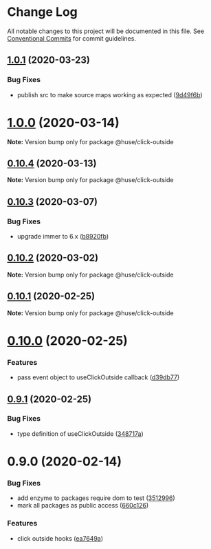 # Change Log

All notable changes to this project will be documented in this file.
See [Conventional Commits](https://conventionalcommits.org) for commit guidelines.

## [1.0.1](https://github.com/ecomfe/react-hooks/compare/@huse/click-outside@0.10.3...@huse/click-outside@1.0.1) (2020-03-23)


### Bug Fixes

* publish src to make source maps working as expected ([9d49f6b](https://github.com/ecomfe/react-hooks/commit/9d49f6b294a445c302f05da958c6e427e7eae669))





# [1.0.0](https://github.com/ecomfe/react-hooks/compare/@huse/click-outside@0.10.3...@huse/click-outside@1.0.0) (2020-03-14)

**Note:** Version bump only for package @huse/click-outside





## [0.10.4](https://github.com/ecomfe/react-hooks/compare/@huse/click-outside@0.10.3...@huse/click-outside@0.10.4) (2020-03-13)

**Note:** Version bump only for package @huse/click-outside





## [0.10.3](https://github.com/ecomfe/react-hooks/compare/@huse/click-outside@0.10.2...@huse/click-outside@0.10.3) (2020-03-07)


### Bug Fixes

* upgrade immer to 6.x ([b8920fb](https://github.com/ecomfe/react-hooks/commit/b8920fb67a14bd111b543efdcd58b67b8277ba46))





## [0.10.2](https://github.com/ecomfe/react-hooks/compare/@huse/click-outside@0.10.1...@huse/click-outside@0.10.2) (2020-03-02)

**Note:** Version bump only for package @huse/click-outside





## [0.10.1](https://github.com/ecomfe/react-hooks/compare/@huse/click-outside@0.10.0...@huse/click-outside@0.10.1) (2020-02-25)

**Note:** Version bump only for package @huse/click-outside





# [0.10.0](https://github.com/ecomfe/react-hooks/compare/@huse/click-outside@0.9.1...@huse/click-outside@0.10.0) (2020-02-25)


### Features

* pass event object to useClickOutside callback ([d39db77](https://github.com/ecomfe/react-hooks/commit/d39db770dd4d831c54c8526e5e0b92d7a12344ea))





## [0.9.1](https://github.com/ecomfe/react-hooks/compare/@huse/click-outside@0.9.0...@huse/click-outside@0.9.1) (2020-02-25)


### Bug Fixes

* type definition of useClickOutside ([348717a](https://github.com/ecomfe/react-hooks/commit/348717af1cec1da73d36445b3b56d0892da1bc41))





# 0.9.0 (2020-02-14)


### Bug Fixes

* add enzyme to packages require dom to test ([3512996](https://github.com/ecomfe/react-hooks/commit/351299610b2a960c846c105318146e2575cf2791))
* mark all packages as public access ([660c126](https://github.com/ecomfe/react-hooks/commit/660c1265ee27cb0de0e7b456904a22f4370002d0))


### Features

* click outside hooks ([ea7649a](https://github.com/ecomfe/react-hooks/commit/ea7649a5d4c7ef7803c0363c6e0f8d1a7dcfcc3f))
